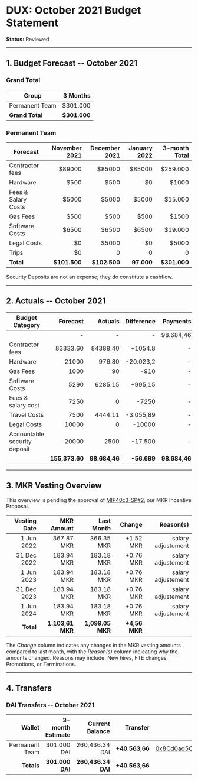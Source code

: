 # DUX: October 2021 Budget Statement

**Status:** Reviewed

---

## 1. Budget Forecast -- October 2021

### Grand Total

| Group           | 3 Months       |
|-----------------|---------------:|
| Permanent Team  |       $301.000  |
| **Grand Total** |   **$301.000** |

### Permanent Team

| Forecast                     | November 2021 | December 2021 | January 2022 | 3-month Total |
|------------------------------|----------:|----------:|------------:|--------------:|
| Contractor fees              |   $89000 |   $85000 |     $85000 |      $259.000 |
| Hardware | $500 |     $500      |       $0     |     $1000      |
| Fees & Salary Costs          |    $5000 |     $5000 |       $5000 |       $15.000 |
| Gas Fees                     |      $500 |      $500 |       $500 |        $1500 |
| Software Costs               |      $6500 |      $6500 |        $6500 |          $19.000 |
| Legal Costs               |      $0  |      $5000 |        $0 |          $5000 |
| Trips             |      $0 |      0 |       0 |         0 |
| **Total**                    |**$101.500**|**$102.500**|**97.000**|  **$301.000**|

Security Deposits are not an expense; they do constitute a cashflow.

---

## 2. Actuals -- October 2021


| Budget Category     | Forecast       | Actuals        | Difference      | Payments       |
| ------------------- | -------------: | -------------: | --------------: | -------------: |
|                     | -              | -              | -               | 98.684,46        |
| Contractor fees     | 83333.60        | 84388.40        | +1054.8         | -              |
| Hardware            | 21000               | 976.80        | -20.023,2           | -              |
| Gas Fees            | 1000            | 90              | -910             | -              |
| Software Costs      | 5290            | 6285.15         | +995,15              | -              |
| Fees & salary cost  | 7250               | 0        | -7250         | -              |
| Travel Costs        | 7500               | 4444.11        | -3.055,89          | -              |
| Legal Costs        | 10000               | 0        | -10000          | -              |
| Accountable security deposit  | 20000   | 2500       | -17.500          | -              |
|                     | **155,373.60**    | **98.684,46**    | **-56.699**      | **98.684,46**    |


---

## 3. MKR Vesting Overview

This overview is pending the approval of [MIP40c3-SP#2](), our MKR Incentive Proposal.
 
|  Vesting Date         |       MKR Amount | Last Month |        Change |      Reason(s) |
|----------------------:|-----------------:|-----------:|--------------:|---------------:|
|  1 Jun 2022          |       367.87 MKR |     366.35 MKR  |   +1.52 MKR |      salary adjustement |
|  31 Dec 2022          |       183.94 MKR |     183.18 MKR |   +0.76 MKR |      salary adjustement |
|  1 Jun 2023          |        183.94 MKR |      183.18 MKR |   +0.76 MKR |      salary adjustement |
|  31 Dec 2023          |       183.94 MKR |      183.18 MKR |   +0.76 MKR |      salary adjustement |
|  1 Jun 2024          |        183.94 MKR |      183.18 MKR |   +0.76 MKR |      salary adjustement |
|  **Total**            | **1.103,61 MKR** |  **1,099.05 MKR** | **+4,56 MKR** |                |

The *Change* column indicates any changes in the MKR vesting amounts compared to last month, with the *Reason(s)* column indicating why the amounts changed. Reasons may include: New hires, FTE changes, Promotions, or Terminations.

---

## 4. Transfers

### DAI Transfers -- October 2021

|             Wallet | 3-month Estimate | Current Balance |         Transfer |                          Multi-sig Address |
|-------------------:|-----------------:|----------------:|-----------------:|-------------------------------------------:|
|     Permanent Team |      301.000 DAI |           260,436.34 DAI | **+40.563,66** | [0x8Cd0ad5C55498Aacb72b6689E1da5A284C69c0C7](https://gnosis-safe.io/app/#/safes/0x8Cd0ad5C55498Aacb72b6689E1da5A284C69c0C7/balances) |
|     **Totals**     |  **301.000 DAI** |       **260,436.34 DAI** | **+40.563,66** |                                            |
